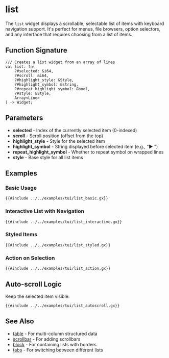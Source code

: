 # list

The `list` widget displays a scrollable, selectable list of items with keyboard navigation support. It's perfect for menus, file browsers, option selectors, and any interface that requires choosing from a list of items.

## Function Signature

```
/// Creates a list widget from an array of lines
val list: fn(
    ?#selected: &i64,
    ?#scroll: &i64,
    ?#highlight_style: &Style,
    ?#highlight_symbol: &string,
    ?#repeat_highlight_symbol: &bool,
    ?#style: &Style,
    Array<Line>
) -> Widget;
```

## Parameters

- **selected** - Index of the currently selected item (0-indexed)
- **scroll** - Scroll position (offset from the top)
- **highlight_style** - Style for the selected item
- **highlight_symbol** - String displayed before selected item (e.g., "▶ ")
- **repeat_highlight_symbol** - Whether to repeat symbol on wrapped lines
- **style** - Base style for all list items

## Examples

### Basic Usage

```graphix
{{#include ../../examples/tui/list_basic.gx}}
```

### Interactive List with Navigation

```graphix
{{#include ../../examples/tui/list_interactive.gx}}
```

### Styled Items

```graphix
{{#include ../../examples/tui/list_styled.gx}}
```

### Action on Selection

```graphix
{{#include ../../examples/tui/list_action.gx}}
```

## Auto-scroll Logic

Keep the selected item visible:

```graphix
{{#include ../../examples/tui/list_autoscroll.gx}}
```

## See Also

- [table](table.md) - For multi-column structured data
- [scrollbar](scroll.md) - For adding scrollbars
- [block](block.md) - For containing lists with borders
- [tabs](tabs.md) - For switching between different lists
